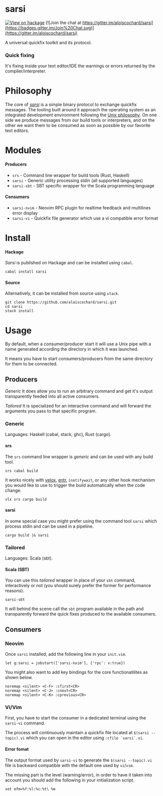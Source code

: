sarsi
=====

[![View on hackage](https://img.shields.io/hackage/v/sarsi.svg)](http://hackage.haskell.org/package/sarsi)
[![Join the chat at https://gitter.im/aloiscochard/sarsi](https://badges.gitter.im/Join%20Chat.svg)](https://gitter.im/aloiscochard/sarsi)

A universal quickfix toolkit and its protocol.

### Quick fixing

It's fixing inside your text editor/IDE the warnings or errors returned by the compiler/interpreter.

# Philosophy

The core of *[sarsi](https://en.wiktionary.org/wiki/sarcio#Latin)* is a simple binary protocol to exchange quickfix messages. The tooling built around it approach the operating system as an integrated development environment following the [Unix philosophy](https://en.wikipedia.org/wiki/Unix_philosophy). On one side we produce messages from our build tools or interpreters, and on the other we want them to be consumed as soon as possible by our favorite text editors.

# Modules

#### Producers

 - `srs` - Command line wrapper for build tools (Rust, Haskell)
 - `sarsi` - Generic utility processing stdin (all supported languages)
 - `sarsi-sbt` - SBT specific wrapper for the Scala programming language

#### Consumers

 - `sarsi-nvim` - Neovim RPC plugin for realtime feedback and multilines error display
 - `sarsi-vi` - Quickfix file generator which use a vi compatible error format

# Install

#### Hackage

*Sarsi* is published on Hackage and can be installed using `cabal`.

    cabal install sarsi

#### Source

Alternatively, it can be installed from source using `stack`.

    git clone https://github.com/aloiscochard/sarsi.git
    cd sarsi
    stack install

# Usage

By default, when a consumer/producer start it will use a Unix pipe with a name generated according the directory in which it was launched.

It means you have to start consumers/producers from the same directory for them to be connected.

## Producers

*Generic*
It does allow you to run an arbitrary command and get it's output transparently feeded into all active consumers.

*Tailored*
It is specialized for an interactive command and will forward the arguments you pass to that specific program.

### Generic

Languages: Haskell (cabal, stack, ghc), Rust (cargo).

#### srs

The `srs` command line wrapper is *generic* and can be used with any build tool.

    srs cabal build

It works nicely with [velox](https://github.com/aloiscochard/velox/), [entr](http://entrproject.org/), `inotifywait`, or any other hook mechanism you would like to use to trigger the build automatically when the code change.

    vlx srs cargo build

#### sarsi

In some special case you might prefer using the command tool `sarsi` which process stdin and can be used in a pipeline.

    cargo build |& sarsi

### Tailored

Languages: Scala (sbt).

#### Scala (SBT)

You can use this *tailored* wrapper in place of your `sbt` command, interactively or not (you should surely prefer the former for performance reasons).

    sarsi-sbt

It will behind the scene call the `sbt` program available in the path and transparently forward the quick fixes produced to the available consumers.

## Consumers

### Neovim

Once `sarsi` installed, add the following line in your `init.vim`.

    let g:sarsi = jobstart(['sarsi-nvim'], {'rpc': v:true})

You might also want to add key bindings for the core functionatilites as shown below.

    noremap <silent> <C-F> :cfirst<CR>
    noremap <silent> <C-J> :cnext<CR>
    noremap <silent> <C-K> :cprevious<CR>

### Vi/Vim

First, you have to start the consumer in a dedicated terminal using the `sarsi-vi` command.

The process will continuously maintain a quickfix file located at `$(sarsi --topic).vi` which you can open in the editor using ```:cfile `sarsi`.vi```.

#### Error fomat

The output format used by `sarsi-vi` to generate the  `$(sarsi --topic).vi` file is backward compatible with the default one used by `vi`/`vim`.

The missing part is the level (warning/error), in order to have it taken into account you should add the following in your initialization script.

`set efm=%f:%l:%c:%t\ %m`
